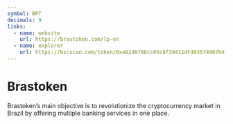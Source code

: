 ```yaml
---
symbol: BRT
decimals: 9
links:
  - name: website
    url: https://brastoken.com/lp-en
  - name: explorer
    url: https://bscscan.com/token/0xeB2d878Dcc05c8f39411dF483574907b4fb11990
---
```


# Brastoken

Brastoken’s main objective is to revolutionize the cryptocurrency market in Brazil by offering multiple banking services in one place.
